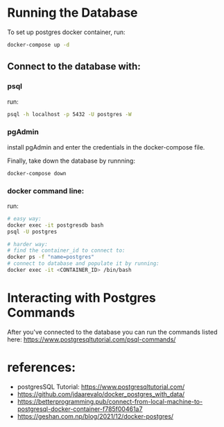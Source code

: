 

# Running the Database
To set up postgres docker container, run:
``` bash
docker-compose up -d
```

## Connect to the database with:

### psql
run:
``` bash
psql -h localhost -p 5432 -U postgres -W   
```

### pgAdmin

install pgAdmin and enter the credentials in the docker-compose file.

Finally, take down the database by runnning:
```
docker-compose down
```

### docker command line:
run:
``` bash
# easy way:
docker exec -it postgresdb bash
psql -U postgres

# harder way:
# find the container_id to connect to:
docker ps -f "name=postgres"
# connect to database and populate it by running:
docker exec -it <CONTAINER_ID> /bin/bash
```

# Interacting with Postgres Commands

After you've connected to the database you can run the commands listed here:
https://www.postgresqltutorial.com/psql-commands/


# references: 
- postgresSQL Tutorial: https://www.postgresqltutorial.com/
- https://github.com/jdaarevalo/docker_postgres_with_data/
- https://betterprogramming.pub/connect-from-local-machine-to-postgresql-docker-container-f785f00461a7
- https://geshan.com.np/blog/2021/12/docker-postgres/
